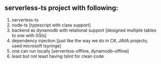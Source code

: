 ## serverless-ts project with following:
  1. serverless-ts  
  2. node-ts [typescript with class support]
  3. backend as dynamodb with relational support [designed multiple tables to one with GSIs]  
  4. dependency injection [just like the way we do in C#, JAVA projects; used microsoft tsyringe]
  5. one can run locally [serverless-offline, dynamodb-offline]
  6. least but not least having tslint for clean code

